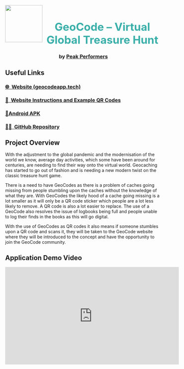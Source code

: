 <div align="center">
  <img align="left" width="120" src="https://user-images.githubusercontent.com/39992590/136713126-4d74b8ff-1b54-473f-a109-7a03cf665f6e.png">
</div>
<h1 align="center" style="color:#3AAFA9; font-size: 250%;" >GeoCode – Virtual Global Treasure Hunt</h1>
<h3 align="center">by <a href="Team">Peak Performers</a></h3>

## Useful Links

### [🌐 ​ Website (geocodeapp.tech)](https://geocodeapp.tech)
### [📖 ​ Website Instructions and Example QR Codes](Instructions)
### [📲 ​ ​ Android APK](https://github.com/COS301-SE-2021/GeoCode/releases/download/v1.1/GeoCode.apk)  
### [👩‍💻 ​ GitHub Repository](https://github.com/COS301-SE-2021/GeoCode)

## Project Overview

With the adjustment to the global pandemic and the modernisation of the world we know, average day activities, which some have been around for centuries, are needing to find their way onto the virtual world. Geocaching has started to go out of fashion and is needing a new modern twist on the classic treasure hunt game.

There is a need to have GeoCodes as there is a problem of caches going missing from people stumbling upon the caches without the knowledge of what they are. With GeoCodes the likely hood of a cache going missing is a lot smaller as it will only be a QR code sticker which people are a lot less likely to remove. A QR code is also a lot easier to replace. The use of a GeoCode also resolves the issue of logbooks being full and people unable to log their finds in the books as this will go digital.

With the use of GeoCodes as QR codes it also means if someone stumbles upon a QR code and scans it, they will be taken to the GeoCode website where they will be introduced to the concept and have the opportunity to join the GeoCode community.

## Application Demo Video

<iframe width="560" height="315" src="https://www.youtube.com/embed/uFyeUpmNtao" title="YouTube video player" frameborder="0" allow="accelerometer; autoplay; clipboard-write; encrypted-media; gyroscope; picture-in-picture" allowfullscreen></iframe>